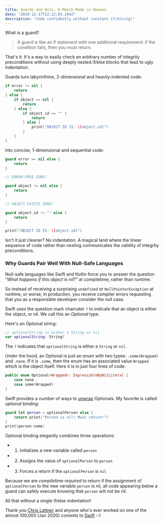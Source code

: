 ```yaml
---
title: Guards and Nils, A Match Made in Heaven
date: "2019-12-17T22:12:03.284Z"
description: "Code confidently without constant if/elsing!"
---
```


What is a guard?

<blockquote>A guard is like an if statement with one additional requirement: if the condition fails, then you must return.</blockquote>

That's it. It's a way to easily check an arbitrary number of integrity preconditions without using deeply nested if/else blocks that lead to ugly indentation.

Guards turn labyrinthine, 2-dimensional and heavily-indented code:

<div class="impl">

```swift
if error != nil {
    return
} else {
    if object == nil {
        return
    } else {
        if object.id == "" {
            return
        } else {
            print("OBJECT ID IS: \(object.id)")
        }
    }
}
```

</div>

into concise, 1-dimensional and sequential code:

<div class="impl">

```swift
guard error == nil else {
    return
}

// ERROR-FREE ZONE!

guard object != nil else {
    return
}

// OBJECT EXISTS ZONE!

guard object.id != "" else {
    return
}

print("OBJECT ID IS: \(object.id)")
```

</div>

Isn't it just cleaner? No indentation. A magical land where the linear sequence of code rather than nesting communicates the validity of integrtiy preconditions.

<h3>Why Guards Pair Well With Null-Safe Languages</h3>

Null-safe languages like Swift and Kotlin force you to answer the question <i>"What happens if this object is nil?"</i> at compiletime, rather than runtime.

So instead of receiving a surprising `undefined` or `NullPointerException` at runtime, or worse, in production, you receive compiler errors requesting that you as a responsible developer consider the null case.

Swift uses the question mark charcater `?` to indicate that an object is either the object, or nil. We call this an <i>Optional</i> type.

Here's an Optional string:

<div class="impl">

```swift
// optionalString is either a String or nil
var optionalString: String?
```

</div>

The `?` indicates that `optionalString` is either a `String` or `nil`.

Under the hood, an Optional is just an enum with two types: `.some(Wrapped)` and `.none`. If it is `.some`, then the enum has an associated value `Wrapped` which is the object itself. Here it is in just four lines of code:

<div class="impl">

```swift
public enum Optional<Wrapped>: ExpressibleByNilLiteral {
    case none
    case some(Wrapped)
}
```

</div>

Swift provides a number of ways to [unwrap](https://www.hackingwithswift.com/sixty/10/2/unwrapping-optionals) Optionals. My favorite is called <i>optional binding</i>:

<div class="impl">

```swift
guard let person = optionalPerson else {
    return print("Person is nil! Must return!")
}
print(person.name)
```

</div>

Optional binding elegantly combines three operations:

- 1. Initializes a new variable called `person`
- 2. Assigns the value of `optionalPerson` to `person`
- 3. Forces a return if the `optionalPerson` is `nil`

Because we are <i>compiletime required</i> to return if the assignment of `optionalPerson` to the new variable `person` is nil, all code appearing below a guard can safely execute knowing that `person` will not be nil.

All that without a single if/else indentation!

Thank you [Chris Lattner](http://nondot.org/~sabre/) and anyone who's ever worked on one of the almost 100,000 (Jan 2020) commits to [Swift](https://github.com/apple/swift) :-)

